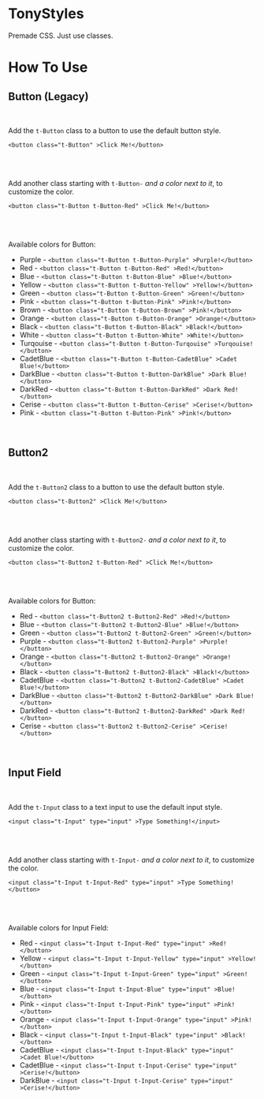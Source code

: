 # TonyStyles
Premade CSS. Just use classes.

# How To Use

## Button (Legacy)

<br>

Add the `t-Button` class to a button to use the default button style.

`<button class="t-Button" >Click Me!</button>`

<br><br>

Add another class starting with `t-Button-` _and a color next to it_, to customize the color.

`<button class="t-Button t-Button-Red" >Click Me!</button>`

<br><br>

Available colors for Button:

* Purple  - `<button class="t-Button t-Button-Purple" >Purple!</button>`
* Red     - `<button class="t-Button t-Button-Red" >Red!</button>`
* Blue    - `<button class="t-Button t-Button-Blue" >Blue!</button>`
* Yellow  - `<button class="t-Button t-Button-Yellow" >Yellow!</button>`
* Green   - `<button class="t-Button t-Button-Green" >Green!</button>`
* Pink   - `<button class="t-Button t-Button-Pink" >Pink!</button>`
* Brown   - `<button class="t-Button t-Button-Brown" >Pink!</button>`
* Orange - `<button class="t-Button t-Button-Orange" >Orange!</button>`
* Black - `<button class="t-Button t-Button-Black" >Black!</button>`
* White - `<button class="t-Button t-Button-White" >White!</button>`
* Turqouise - `<button class="t-Button t-Button-Turqouise" >Turqouise!</button>`
* CadetBlue - `<button class="t-Button t-Button-CadetBlue" >Cadet Blue!</button>`
* DarkBlue - `<button class="t-Button t-Button-DarkBlue" >Dark Blue!</button>`
* DarkRed - `<button class="t-Button t-Button-DarkRed" >Dark Red!</button>`
* Cerise - `<button class="t-Button t-Button-Cerise" >Cerise!</button>`
* Pink - `<button class="t-Button t-Button-Pink" >Pink!</button>`

<br>

## Button2

<br>

Add the `t-Button2` class to a button to use the default button style.

`<button class="t-Button2" >Click Me!</button>`

<br><br>

Add another class starting with `t-Button2-` _and a color next to it_, to customize the color.

`<button class="t-Button2 t-Button-Red" >Click Me!</button>`

<br><br>

Available colors for Button:

* Red - `<button class="t-Button2 t-Button2-Red" >Red!</button>`
* Blue - `<button class="t-Button2 t-Button2-Blue" >Blue!</button>`
* Green - `<button class="t-Button2 t-Button2-Green" >Green!</button>`
* Purple - `<button class="t-Button2 t-Button2-Purple" >Purple!</button>`
* Orange - `<button class="t-Button2 t-Button2-Orange" >Orange!</button>`
* Black - `<button class="t-Button2 t-Button2-Black" >Black!</button>`
* CadetBlue - `<button class="t-Button2 t-Button2-CadetBlue" >Cadet Blue!</button>`
* DarkBlue - `<button class="t-Button2 t-Button2-DarkBlue" >Dark Blue!</button>`
* DarkRed - `<button class="t-Button2 t-Button2-DarkRed" >Dark Red!</button>`
* Cerise - `<button class="t-Button2 t-Button2-Cerise" >Cerise!</button>`

<br>

## Input Field

<br>

Add the `t-Input` class to a text input to use the default input style.

`<input class="t-Input" type="input" >Type Something!</input>`

<br><br>

Add another class starting with `t-Input-` _and a color next to it_, to customize the color.

`<input class="t-Input t-Input-Red" type="input" >Type Something!</button>`

<br><br>

Available colors for Input Field:

* Red     - `<input class="t-Input t-Input-Red" type="input" >Red!</button>`
* Yellow  - `<input class="t-Input t-Input-Yellow" type="input" >Yellow!</button>`
* Green - `<input class="t-Input t-Input-Green" type="input" >Green!</button>`
* Blue - `<input class="t-Input t-Input-Blue" type="input" >Blue!</button>`
* Pink - `<input class="t-Input t-Input-Pink" type="input" >Pink!</button>`
* Orange - `<input class="t-Input t-Input-Orange" type="input" >Pink!</button>`
* Black - `<input class="t-Input t-Input-Black" type="input" >Black!</button>`
* CadetBlue - `<input class="t-Input t-Input-Black" type="input" >Cadet Blue!</button>`
* CadetBlue - `<input class="t-Input t-Input-Cerise" type="input" >Cerise!</button>`
* DarkBlue - `<input class="t-Input t-Input-Cerise" type="input" >Cerise!</button>`
